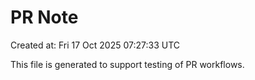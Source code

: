 # PR Note

Created at: Fri 17 Oct 2025 07:27:33 UTC

This file is generated to support testing of PR workflows.
